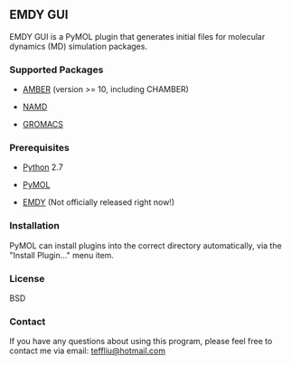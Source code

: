 ## EMDY GUI

EMDY GUI is a PyMOL plugin that generates initial files for molecular dynamics
(MD) simulation packages.

### Supported Packages

* [AMBER](http://ambermd.org/) (version >= 10, including CHAMBER)

* [NAMD](http://www.ks.uiuc.edu/Research/namd/)

* [GROMACS](http://www.gromacs.org/)

### Prerequisites

* [Python](http://www.python.org/) 2.7

* [PyMOL](http://www.pymol.org/)

* [EMDY](https://github.com/emdy/emdy/) (Not officially released right now!)

### Installation

PyMOL can install plugins into the correct directory automatically, via the
"Install Plugin..." menu item.

### License

BSD

### Contact

If you have any questions about using this program, please feel free to contact
me via email:
teffliu@hotmail.com
